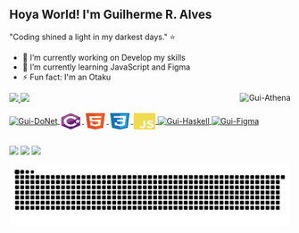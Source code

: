 ## Hoya World! I'm Guilherme R. Alves

"Coding shined a light in my darkest days." ⭐

- 🔭 I’m currently working on Develop my skills
- 🌱 I’m currently learning JavaScript and Figma
- ⚡ Fun fact: I'm an Otaku


<div>
  <a href="https://github.com/athena272">
  <img height="180em" src="https://github-readme-stats.vercel.app/api?username=athena272&show_icons=true&theme=radical&include_all_commits=true&count_private=true"/>
  <img height="180em" src="https://github-readme-stats.vercel.app/api/top-langs/?username=athena272&layout=compact&langs_count=7&theme=radical"/>
    <img align="right" alt="Gui-Athena" src="https://cdn.discordapp.com/attachments/891324321505640479/947848624379953182/brooklyn99-rosa.gif">
</div>

<div style="display: inline_block"><br>
  <img align="center" alt="Gui-DoNet" height="30" width="40" src="https://cdn.jsdelivr.net/gh/devicons/devicon/icons/dot-net/dot-net-plain-wordmark.svg">
  <img align="center" alt="Rafa-Csharp" height="30" width="40" src="https://raw.githubusercontent.com/devicons/devicon/master/icons/csharp/csharp-original.svg">
  <img align="center" alt="Gui-HTML" height="30" width="40" src="https://raw.githubusercontent.com/devicons/devicon/master/icons/html5/html5-original.svg">
  <img align="center" alt="Gui-CSS" height="30" width="40" src="https://raw.githubusercontent.com/devicons/devicon/master/icons/css3/css3-original.svg">
  <img align="center" alt="Gui-Js" height="30" width="40" src="https://raw.githubusercontent.com/devicons/devicon/master/icons/javascript/javascript-plain.svg">
  <img align="center" alt="Gui-Haskell" height="30" width="40" src="https://cdn.jsdelivr.net/gh/devicons/devicon/icons/haskell/haskell-original.svg">
  <img align="center" alt="Gui-Figma" height="30" width="40" src="https://cdn.jsdelivr.net/gh/devicons/devicon/icons/figma/figma-original.svg" />
  
  
##
</div
  
  
  
<div>
  <a href="https://www.linkedin.com/in/guigorosario/" target="_blank"><img src="https://img.shields.io/badge/-LinkedIn-%230077B5?style=for-the-badge&logo=linkedin&logoColor=white" target="_blank"></a> 
  <a href="https://instagram.com/guigo_rosario" target="_blank"><img src="https://img.shields.io/badge/-Instagram-%23E4405F?style=for-the-badge&logo=instagram&logoColor=white" target="_blank"></a>
  <a href = "mailto:guilhermera272@gmail.com"><img src="https://img.shields.io/badge/-Gmail-%23333?style=for-the-badge&logo=gmail&logoColor=white" target="_blank"></a>

![Snake animation](https://github.com/athena272/athena272/blob/output/github-contribution-grid-snake.svg)
</div>



